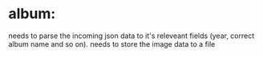 # album:
needs to parse the incoming json data to it's releveant fields (year, correct album name and so on).
needs to store the image data to a file

